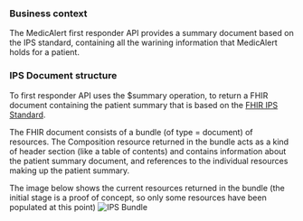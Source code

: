 ### Business context

The MedicAlert first responder API provides a summary document based on the IPS standard, containing all the warining information that MedicAlert holds for a patient. 

### IPS Document structure

To first responder API uses the $summary operation, to return a FHIR document containing the patient summary that is based on the [FHIR IPS Standard](http://hl7.org/fhir/uv/ips/).

The FHIR document consists of a bundle (of type = document) of resources. The Composition resource returned in the bundle acts as a kind of header section (like a table of contents) and contains information about the patient summary document, and references to the individual resources making up the patient summary. 

The image below shows the current resources returned in the bundle (the initial stage is a proof of concept, so only some resources have been populated at this point)
![IPS Bundle](MedicAlert-FHIR-IPS.svg "IPS Bundle")